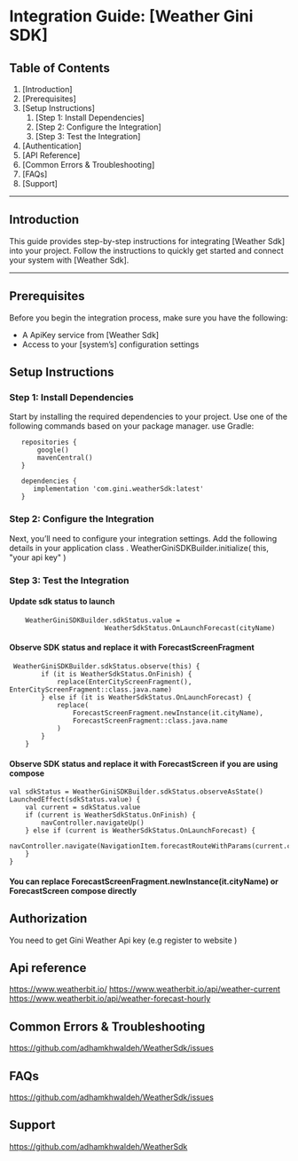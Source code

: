 # Integration Guide: [Weather Gini SDK]

## Table of Contents
1. [Introduction]
2. [Prerequisites]
3. [Setup Instructions]
    1. [Step 1: Install Dependencies]
    2. [Step 2: Configure the Integration]
    3. [Step 3: Test the Integration]
4. [Authentication]
5. [API Reference]
6. [Common Errors & Troubleshooting]
7. [FAQs]
8. [Support]

---

## Introduction

This guide provides step-by-step instructions for integrating [Weather Sdk] into your project. 
Follow the instructions to quickly get started and connect your system with [Weather Sdk].

---

## Prerequisites
Before you begin the integration process, make sure you have the following:
- A ApiKey service from [Weather Sdk]
- Access to your [system’s] configuration settings

## Setup Instructions

### Step 1: Install Dependencies
Start by installing the required dependencies to your project. 
Use one of the following commands based on your package manager.
    use Gradle:

       repositories {
           google()
           mavenCentral()
       }
       
       dependencies {
          implementation 'com.gini.weatherSdk:latest'
       }

### Step 2: Configure the Integration

Next, you’ll need to configure your integration settings. 
Add the following details in your application class .
      WeatherGiniSDKBuilder.initialize(
            this,
            "your api key"
      )
### Step 3: Test the Integration

#### Update sdk status to launch 
        WeatherGiniSDKBuilder.sdkStatus.value =
                            WeatherSdkStatus.OnLaunchForecast(cityName)

#### Observe SDK status and replace it with  ForecastScreenFragment
     WeatherGiniSDKBuilder.sdkStatus.observe(this) {
            if (it is WeatherSdkStatus.OnFinish) {
                replace(EnterCityScreenFragment(), EnterCityScreenFragment::class.java.name)
            } else if (it is WeatherSdkStatus.OnLaunchForecast) {
                replace(
                    ForecastScreenFragment.newInstance(it.cityName),
                    ForecastScreenFragment::class.java.name
                )
            }
        }

#### Observe SDK status and replace it with ForecastScreen if you are using compose 
    val sdkStatus = WeatherGiniSDKBuilder.sdkStatus.observeAsState()
    LaunchedEffect(sdkStatus.value) {
        val current = sdkStatus.value
        if (current is WeatherSdkStatus.OnFinish) {
            navController.navigateUp()
        } else if (current is WeatherSdkStatus.OnLaunchForecast) {
            navController.navigate(NavigationItem.forecastRouteWithParams(current.cityName))
        }
    }

#### You can replace ForecastScreenFragment.newInstance(it.cityName) or ForecastScreen compose directly

## Authorization
   You need to get Gini Weather Api key (e.g register to website )

## Api reference
   https://www.weatherbit.io/
   https://www.weatherbit.io/api/weather-current
   https://www.weatherbit.io/api/weather-forecast-hourly

## Common Errors & Troubleshooting
   https://github.com/adhamkhwaldeh/WeatherSdk/issues

## FAQs
   https://github.com/adhamkhwaldeh/WeatherSdk/issues

## Support
   https://github.com/adhamkhwaldeh/WeatherSdk
